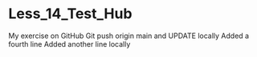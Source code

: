 # Less_14_Test_Hub
My exercise on GitHub 
Git push origin main and UPDATE locally
Added a fourth line
Added another line locally

